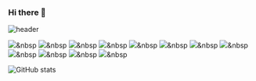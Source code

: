 ### Hi there 👋

<!--
**seungeun90/seungeun90** is a ✨ _special_ ✨ repository because its `README.md` (this file) appears on your GitHub profile.

Here are some ideas to get you started:

- 🔭 I’m currently working on ...
- 🌱 I’m currently learning ...
- 👯 I’m looking to collaborate on ...
- 🤔 I’m looking for help with ...
- 💬 Ask me about ...
- 📫 How to reach me: ...
- 😄 Pronouns: ...
- ⚡ Fun fact: ...
-->

![header](https://capsule-render.vercel.app/api?type=wave&color=auto&height=300&section=header&text=capsule%20render&fontSize=90)


<img src="https://img.shields.io/badge/Java-blue?style=flat-square&logo=java&logoColor=white"/></a>&nbsp 
<img src="https://img.shields.io/badge/JavaScript-blue?style=flat-square&logo=javascript&logoColor=white"/></a>&nbsp 
<img src="https://img.shields.io/badge/Spring-yellowgreen?style=flat-square&logo=Spring&logoColor=white"/></a>&nbsp 
<img src="https://img.shields.io/badge/SpringBoot-yellowgreen?style=flat-square&logo=SpringBoot&logoColor=white"/></a>&nbsp 
<img src="https://img.shields.io/badge/Spring Data JPA-yellowgreen?style=flat-square&logo=SpringDataJPA&logoColor=white"/></a>&nbsp 
<img src="https://img.shields.io/badge/Oracle-orange?style=flat-square&logo=Oracle&logoColor=white"/></a>&nbsp 
<img src="https://img.shields.io/badge/MySQL-orange?style=flat-square&logo=MySQL&logoColor=white"/></a>&nbsp 
<img src="https://img.shields.io/badge/AWS EC2-orange?style=flat-square&logo=AWS_EC2&logoColor=white"/></a>&nbsp 
<img src="https://img.shields.io/badge/AWS RDS-orange?style=flat-square&logo=AWS_RDS&logoColor=white"/></a>&nbsp 
<img src="https://img.shields.io/badge/AWS S3-orange?style=flat-square&logo=AWS_S3&logoColor=white"/></a>&nbsp 
<img src="https://img.shields.io/badge/HTML-lightgrey?style=flat-square&logo=HTML&logoColor=white"/></a>&nbsp 
<img src="https://img.shields.io/badge/CSS-lightgrey?style=flat-square&logo=CSS&logoColor=white"/></a>&nbsp 

![GitHub stats](https://github-readme-stats.vercel.app/api?username=seungeun90&show_icons=true&theme=radical)



